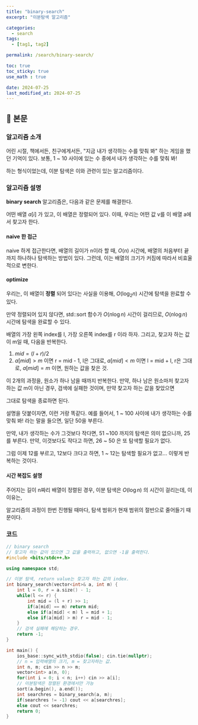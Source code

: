 ```yaml
---
title: "binary-search"
excerpt: "이분탐색 알고리즘"

categories:
  - search
tags:
  - [tag1, tag2]

permalink: /search/binary-search/

toc: true
toc_sticky: true
use_math : true

date: 2024-07-25
last_modified_at: 2024-07-25
---
```


## 🦥 본문

### 알고리즘 소개

어린 시절, 책에서든, 친구에게서든, "지금 내가 생각하는 수를 맞춰 봐" 하는 게임을 했던 기억이 있다. 보통, 1 ~ 10 사이에 있는 수 중에서 내가 생각하는 수를 맞춰 봐!

하는 형식이었는데, 이분 탐색은 이와 관련이 있는 알고리즘이다. 

### 알고리즘 설명

**binary search** 알고리즘은, 다음과 같은 문제를 해결한다. 

어떤 배열 $a[i]$ 가 있고, 이 배열은 정렬되어 있다. 이때, 우리는 어떤 값 v를 이 배열 a에서 찾고자 한다. 

#### naive 한 접근

naive 하게 접근한다면, 배열의 길이가 n이라 할 때, $O(n)$ 시간에, 배열의 처음부터 끝까지 하나하나 탐색하는 방법이 있다. 그런데, 이는 배열의 크기가 커짐에 따라서 비효울적으로 변한다. 

#### optimize

우리는, 이 배열이 **정렬** 되어 있다는 사실을 이용해, $O(\log_{2} n)$ 시간에 탐색을 완료할 수 있다. 

만약 정렬되어 있지 않다면, std::sort 함수가 $O(n \log n)$ 시간이 걸리므로, $O(n \log n)$ 시간에 탐색을 완료할 수 있다. 

배열의 가장 왼쪽 index를 l, 가장 오른쪽 index를 r 이라 하자. 그리고, 찾고자 하는 값이 m일 때, 다음을 반복한다. 

1. $mid = (l + r) / 2$
2. $a[mid] > m$ 이면 r = mid - 1, l은 그대로, $a[mid] < m$ 이면 l = mid + l, r은 그대로, $a[mid] = m$ 이면, 원하는 값을 찾은 것.

이 2개의 과정을, 원소가 하나 남을 때까지 반복한다. 만약, 하나 남은 원소마저 찾고자 하는 값 m이 아닌 경우, 검색에 실패한 것이며, 만약 찾고자 하는 값을 찾았으면 

그대로 탐색을 종료하면 된다. 

설명을 덧붙이자면, 이런 거랑 똑같다. 예를 들어서, 1 ~ 100 사이에 내가 생각하는 수를 맞춰 봐! 라는 말을 들으면, 일단 50을 부른다. 

만약, 내가 생각하는 수가 그것보다 작다면, 51 ~100 까지의 탐색은 의미 없으니까, 25를 부른다. 만약, 이것보다도 작다고 하면, 26 ~ 50 은 또 탐색할 필요가 없다. 

그럼 이제 12를 부르고, 12보다 크다고 하면, 1 ~ 12는 탐색할 필요가 없고... 이렇게 반복하는 것이다. 

#### 시간 복잡도 설명

주어지는 길이 n짜리 배열이 정렬된 경우, 이분 탐색은 $O(\log n)$ 의 시간이 걸리는데, 이 이유는, 

알고리즘의 과정이 한번 진행될 때마다, 탐색 범위가 현재 범위의 절반으로 줄어들기 때문이다.


### 코드

```cpp
// binary search
// 찾고자 하는 값이 있으면 그 값을 출력하고, 없으면 -1을 출력한다.  
#include <bits/stdc++.h>

using namespace std;

// 이분 탐색, return value는 찾고자 하는 값의 index.
int binary_search(vector<int>& a, int m) {
    int l = 0, r = a.size() - 1;
    while(l <= r) {
        int mid = (l + r) >> 1;
        if(a[mid] == m) return mid;
        else if(a[mid] < m) l = mid + 1;
        else if(a[mid] > m) r = mid - 1;
    }
    // 검색 실패에 해당하는 경우.
    return -1;
}

int main() {
    ios_base::sync_with_stdio(false); cin.tie(nullptr);
    // n = 입력배열의 크기, m = 찾고자하는 값.
    int n, m; cin >> n >> m;
    vector<int> a(n, 0);
    for(int i = 0; i < n; i++) cin >> a[i];
    // 이분탐색은 정렬된 환경에서만 가능
    sort(a.begin(), a.end());
    int searchres = binary_search(a, m);
    if(searchres != -1) cout << a[searchres];
    else cout << searchres;
    return 0;
}
```




